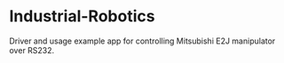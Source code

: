 # Industrial-Robotics
Driver and usage example app for controlling Mitsubishi E2J manipulator over RS232.
